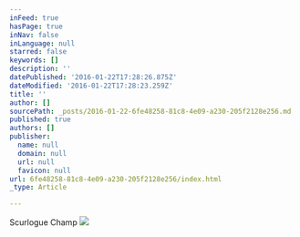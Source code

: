 ```yaml
---
inFeed: true
hasPage: true
inNav: false
inLanguage: null
starred: false
keywords: []
description: ''
datePublished: '2016-01-22T17:28:26.875Z'
dateModified: '2016-01-22T17:28:23.259Z'
title: ''
author: []
sourcePath: _posts/2016-01-22-6fe48258-81c8-4e09-a230-205f2128e256.md
published: true
authors: []
publisher:
  name: null
  domain: null
  url: null
  favicon: null
url: 6fe48258-81c8-4e09-a230-205f2128e256/index.html
_type: Article

---
```

Scurlogue Champ
![](https://the-grid-user-content.s3-us-west-2.amazonaws.com/2ae8b197-a901-41c7-b7ea-83ff6da8c12e.jpg)